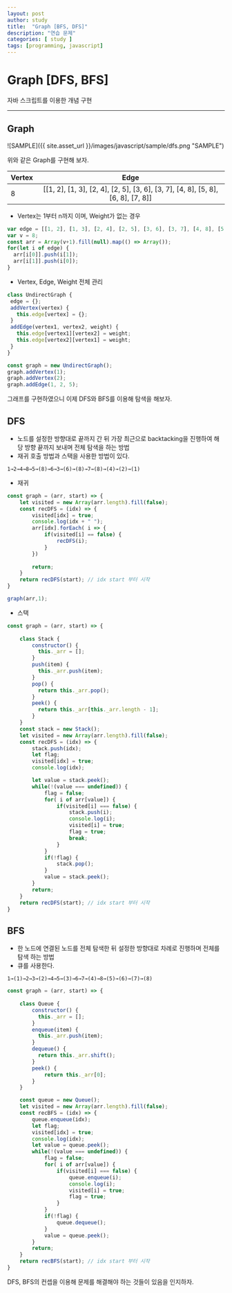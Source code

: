 ```yaml
---
layout: post
author: study
title:  "Graph [BFS, DFS]"
description: "연습 문제"
categories: [ study ]
tags: [programming, javascript]
---
```



# Graph [DFS, BFS]
  자바 스크립트를 이용한 개념 구현
   
* * *

 ## Graph

  ![SAMPLE]({{ site.asset_url }}/images/javascript/sample/dfs.png "SAMPLE")

  위와 같은 Graph를 구현해 보자.

  | Vertex |	Edge | 
  |---| :---: | 
  | 8 |	[[1, 2], [1, 3], [2, 4], [2, 5], [3, 6], [3, 7], [4, 8], [5, 8], [6, 8], [7, 8]] |

  - Vertex는 1부터 n까지 이며, Weight가 없는 경우 

  ```javascript
  var edge = [[1, 2], [1, 3], [2, 4], [2, 5], [3, 6], [3, 7], [4, 8], [5, 8], [6, 8], [7, 8]];
  var v = 8;
  const arr = Array(v+1).fill(null).map(() => Array());
  for(let i of edge) {
    arr[i[0]].push(i[1]);
    arr[i[1]].push(i[0]);
  }
  ```

 - Vertex, Edge, Weight 전체 관리 

 ```javascript
class UndirectGraph {
  edge = {};
  addVertex(vertex) {
    this.edge[vertex] = {};
  }
  addEdge(vertex1, vertex2, weight) {
    this.edge[vertex1][vertex2] = weight;
    this.edge[vertex2][vertex1] = weight;
  }
}

const graph = new UndirectGraph();
graph.addVertex(1);
graph.addVertex(2);
graph.addEdge(1, 2, 5);
```

그래프를 구현하였으니 이제 DFS와 BFS를 이용해 탐색을 해보자.

 ## DFS
  - 노드를 설정한 방향대로 끝까지 간 뒤 가장 최근으로 backtacking을 진행하여 해당 방향 끝까지 보내며 전체 탐색을 하는 방법
  - 재귀 호출 방법과 스택을 사용한 방법이 있다.

 `1→2→4→8→5→(8)→6→3→(6)→(8)→7→(8)→(4)→(2)→(1)`

  - 재귀

```javascript
const graph = (arr, start) => {
    let visited = new Array(arr.length).fill(false);
    const recDFS = (idx) => { 
        visited[idx] = true;
        console.log(idx + " ");
        arr[idx].forEach( i => {
            if(visited[i] == false) {
                recDFS(i);
            }
        })
        
        return;
    }
    return recDFS(start); // idx start 부터 시작
}

graph(arr,1);
```

- 스택

```javascript
const graph = (arr, start) => {
    
    class Stack {
        constructor() {
          this._arr = [];
        }
        push(item) {
          this._arr.push(item);
        }
        pop() {
          return this._arr.pop();
        }
        peek() {
          return this._arr[this._arr.length - 1];
        }
    }
    const stack = new Stack();
    let visited = new Array(arr.length).fill(false);
    const recDFS = (idx) => { 
        stack.push(idx);
        let flag;
        visited[idx] = true;
        console.log(idx);

        let value = stack.peek();
        while(!(value === undefined)) {
            flag = false;
            for( i of arr[value]) {
                if(visited[i] === false) {
                    stack.push(i);
                    console.log(i);
                    visited[i] = true;
                    flag = true;
                    break;
                }
            }
            if(!flag) {
                stack.pop();
            }
            value = stack.peek();
        }
        return;
    }
    return recDFS(start); // idx start 부터 시작
}

```


## BFS

 - 한 노드에 연결된 노드를 전체 탐색한 뒤 설정한 방향대로 차례로 진행하며 전체를 탐색 하는 방법
 - 큐를 사용한다.

 `1→(1)→2→3→(2)→4→5→(3)→6→7→(4)→8→(5)→(6)→(7)→(8)`


```javascript
const graph = (arr, start) => {
    
    class Queue {
        constructor() {
          this._arr = [];
        }
        enqueue(item) {
          this._arr.push(item);
        }
        dequeue() {
          return this._arr.shift();
        }
        peek() {
            return this._arr[0];
        }
    }

    const queue = new Queue();
    let visited = new Array(arr.length).fill(false);
    const recBFS = (idx) => { 
        queue.enqueue(idx);
        let flag;
        visited[idx] = true;
        console.log(idx);
        let value = queue.peek();
        while(!(value === undefined)) {
            flag = false;
            for( i of arr[value]) {
                if(visited[i] === false) {
                    queue.enqueue(i);
                    console.log(i);
                    visited[i] = true;
                    flag = true;
                }
            }
            if(!flag) {
                queue.dequeue();
            }
            value = queue.peek();
        }
        return;
    }
    return recBFS(start); // idx start 부터 시작
}
```

 DFS, BFS의 컨셉을 이용해 문제를 해결해야 하는 것들이 있음을 인지하자.
